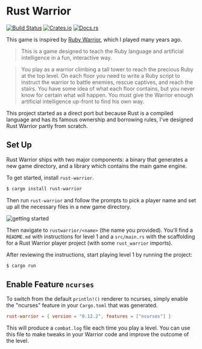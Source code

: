 # Rust Warrior

[![Build Status][actions-badge]][actions]
[![Crates.io][crates-badge]][crates]
[![Docs.rs][docs-badge]][docs]

[actions-badge]: https://github.com/miller-time/rust-warrior/actions/workflows/rust.yml/badge.svg
[actions]: https://github.com/miller-time/rust-warrior/actions
[crates-badge]: https://img.shields.io/crates/v/rust-warrior
[crates]: https://crates.io/crates/rust-warrior
[docs-badge]: https://docs.rs/rust-warrior/badge.svg
[docs]: https://docs.rs/rust-warrior/

This game is inspired by [Ruby Warrior][ruby-warrior], which I played many
years ago.

> This is a game designed to teach the Ruby language and artificial
> intelligence in a fun, interactive way.

> You play as a warrior climbing a tall tower to reach the precious Ruby at the
> top level. On each floor you need to write a Ruby script to instruct the
> warrior to battle enemies, rescue captives, and reach the stairs. You have
> some idea of what each floor contains, but you never know for certain what
> will happen. You must give the Warrior enough artificial intelligence up-front
> to find his own way.

This project started as a direct port but because Rust is a compiled language
and has its famous ownership and borrowing rules, I've designed Rust Warrior
partly from scratch.

[ruby-warrior]: https://github.com/ryanb/ruby-warrior

## Set Up

Rust Warrior ships with two major components: a binary that generates a
new game directory, and a library which contains the main game engine.

To get started, install `rust-warrior`.

```sh
$ cargo install rust-warrior
```

Then run `rust-warrior` and follow the prompts to pick a player name and
set up all the necessary files in a new game directory.

![getting started](getting-started.gif)

Then navigate to `rustwarrior/<name>` (the name you provided). You'll find
a `README.md` with instructions for level 1 and a `src/main.rs` with the
scaffolding for a Rust Warrior player project (with some `rust_warrior`
imports).

After reviewing the instructions, start playing level 1 by running the project:

```sh
$ cargo run
```

## Enable Feature `ncurses`

To switch from the default `println!()` renderer to ncurses, simply enable the
"ncurses" feature in your `Cargo.toml` that was generated.

```toml
rust-warrior = { version = "0.12.2", features = ["ncurses"] }
```

This will produce a `combat.log` file each time you play a level. You can use
this file to make tweaks in your Warrior code and improve the outcome of the
level.
